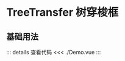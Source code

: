 # TreeTransfer 树穿梭框

<script setup>
import Demo from './Demo.vue'
</script>

## 基础用法

<Demo></Demo>

::: details 查看代码
<<< ./Demo.vue
:::
